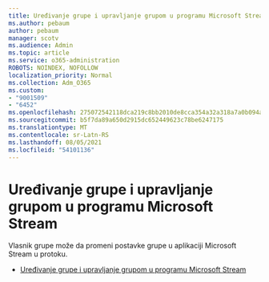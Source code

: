 ```yaml
---
title: Uređivanje grupe i upravljanje grupom u programu Microsoft Stream
ms.author: pebaum
author: pebaum
manager: scotv
ms.audience: Admin
ms.topic: article
ms.service: o365-administration
ROBOTS: NOINDEX, NOFOLLOW
localization_priority: Normal
ms.collection: Adm_O365
ms.custom:
- "9001509"
- "6452"
ms.openlocfilehash: 275072542118dca219c8bb2010de8cca354a32a318a7a0b094a3ec77bedcbadc
ms.sourcegitcommit: b5f7da89a650d2915dc652449623c78be6247175
ms.translationtype: MT
ms.contentlocale: sr-Latn-RS
ms.lasthandoff: 08/05/2021
ms.locfileid: "54101136"
---
```

# <a name="edit-and-manage-a-group-in-microsoft-stream"></a>Uređivanje grupe i upravljanje grupom u programu Microsoft Stream

Vlasnik grupe može da promeni postavke grupe u aplikaciji Microsoft Stream u protoku.  

- [Uređivanje grupe i upravljanje grupom u programu Microsoft Stream](https://docs.microsoft.com/stream/portal-manage-groups)
